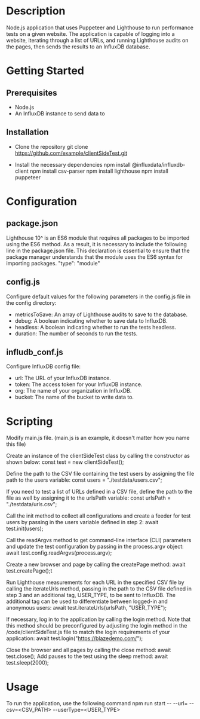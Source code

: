 # Description
Node.js application that uses Puppeteer and Lighthouse to run performance tests on a given website. The application is capable of logging into a website, iterating through a list of URLs, and running Lighthouse audits on the pages, then sends the results to an InfluxDB database.

# Getting Started
## Prerequisites
 - Node.js
 - An InfluxDB instance to send data to

## Installation
- Clone the repository
git clone https://github.com/example/clientSideTest.git

- Install the necessary dependencies
npm install @influxdata/influxdb-client
npm install csv-parser
npm install lighthouse
npm install puppeteer


# Configuration

## package.json
Lighthouse 10^ is an ES6 module that requires all packages to be imported using the ES6 method. As a result, it is necessary to include the following line in the package.json file.
This declaration is essential to ensure that the package manager understands that the module uses the ES6 syntax for importing packages.
"type": "module"

## config.js 
Configure default values for the following parameters in the config.js file in the config directory:
- metricsToSave: An array of Lighthouse audits to save to the database.
- debug: A boolean indicating whether to save data to InfluxDB.
- headless: A boolean indicating whether to run the tests headless.
- duration: The number of seconds to run the tests.

## infludb_conf.js 
Configure InfluxDB config file:
- url: The URL of your InfluxDB instance.
- token: The access token for your InfluxDB instance.
- org: The name of your organization in InfluxDB.
- bucket: The name of the bucket to write data to.

# Scripting

Modify main.js file. (main.js is an example, it doesn't matter how you name this file)

Create an instance of the clientSideTest class by calling the constructor as shown below:
const test = new clientSideTest();

Define the path to the CSV file containing the test users by assigning the file path to the users variable:
const users = "./testdata/users.csv";

If you need to test a list of URLs defined in a CSV file, define the path to the file as well by assigning it to the urlsPath variable:
const urlsPath = "./testdata/urls.csv";

Call the init method to collect all configurations and create a feeder for test users by passing in the users variable defined in step 2:
await test.init(users);

Call the readArgvs method to get command-line interface (CLI) parameters and update the test configuration by passing in the process.argv object:
await test.config.readArgvs(process.argv);

Create a new browser and page by calling the createPage method:
await test.createPage();t

Run Lighthouse measurements for each URL in the specified CSV file by calling the iterateUrls method, passing in the path to the CSV file defined in step 3 and an additional tag, USER_TYPE, to be sent to InfluxDB. The additional tag can be used to differentiate between logged-in and anonymous users:
await test.iterateUrls(urlsPath, "USER_TYPE");

If necessary, log in to the application by calling the login method. Note that this method should be preconfigured by adjusting the login method in the /code/clientSideTest.js file to match the login requirements of your application:
await test.login("https://blazedemo.com/");

Close the browser and all pages by calling the close method:
await test.close();
Add pauses to the test using the sleep method:
await test.sleep(2000);

# Usage
To run the application, use the following command
npm run start -- --url=<URL> --csv=<CSV_PATH> --userType=<USER_TYPE>